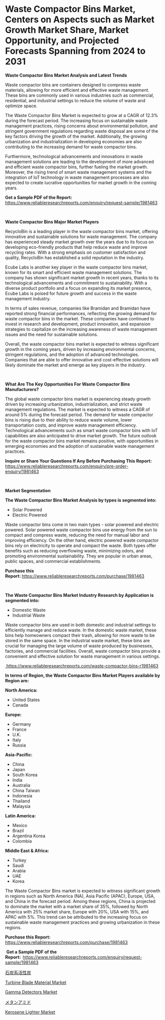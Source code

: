 <p><h1>Waste Compactor Bins Market, Centers on Aspects such as Market Growth Market Share, Market Opportunity, and Projected Forecasts Spanning from 2024 to 2031</h1></p><p><strong>Waste Compactor Bins Market Analysis and Latest Trends</strong></p>
<p><p>Waste compactor bins are containers designed to compress waste materials, allowing for more efficient and effective waste management. These bins are commonly used in various industries such as commercial, residential, and industrial settings to reduce the volume of waste and optimize space.</p><p>The Waste Compactor Bins Market is expected to grow at a CAGR of 12.3% during the forecast period. The increasing focus on sustainable waste management practices, rising concerns about environmental pollution, and stringent government regulations regarding waste disposal are some of the key factors driving the growth of the market. Additionally, the growing urbanization and industrialization in developing economies are also contributing to the increasing demand for waste compactor bins.</p><p>Furthermore, technological advancements and innovations in waste management solutions are leading to the development of more advanced and efficient waste compactor bins, further fueling the market growth. Moreover, the rising trend of smart waste management systems and the integration of IoT technology in waste management processes are also expected to create lucrative opportunities for market growth in the coming years.</p></p>
<p><strong>Get a Sample PDF of the Report:&nbsp;</strong> <a href="https://www.reliableresearchreports.com/enquiry/request-sample/1981463">https://www.reliableresearchreports.com/enquiry/request-sample/1981463</a></p>
<p>&nbsp;</p>
<p><strong>Waste Compactor Bins Major Market Players</strong></p>
<p><p>RecycloBin is a leading player in the waste compactor bins market, offering innovative and sustainable solutions for waste management. The company has experienced steady market growth over the years due to its focus on developing eco-friendly products that help reduce waste and improve recycling rates. With a strong emphasis on customer satisfaction and quality, RecycloBin has established a solid reputation in the industry.</p><p>Ecube Labs is another key player in the waste compactor bins market, known for its smart and efficient waste management solutions. The company has shown significant market growth in recent years, thanks to its technological advancements and commitment to sustainability. With a diverse product portfolio and a focus on expanding its market presence, Ecube Labs is poised for future growth and success in the waste management industry.</p><p>In terms of sales revenue, companies like Bramidan and Bramidan have reported strong financial performances, reflecting the growing demand for waste compactor bins in the market. These companies have continued to invest in research and development, product innovation, and expansion strategies to capitalize on the increasing awareness of waste management issues and the need for sustainable solutions.</p><p>Overall, the waste compactor bins market is expected to witness significant growth in the coming years, driven by increasing environmental concerns, stringent regulations, and the adoption of advanced technologies. Companies that are able to offer innovative and cost-effective solutions will likely dominate the market and emerge as key players in the industry.</p></p>
<p>&nbsp;</p>
<p><strong>What Are The Key Opportunities For Waste Compactor Bins Manufacturers?</strong></p>
<p><p>The global waste compactor bins market is experiencing steady growth driven by increasing urbanization, industrialization, and strict waste management regulations. The market is expected to witness a CAGR of around 5% during the forecast period. The demand for waste compactor bins is rising due to their ability to reduce waste volume, lower transportation costs, and improve waste management efficiency. Technological advancements such as smart waste compactor bins with IoT capabilities are also anticipated to drive market growth. The future outlook for the waste compactor bins market remains positive, with opportunities in emerging economies and the adoption of sustainable waste management practices.</p></p>
<p><strong>Inquire or Share Your Questions If Any Before Purchasing This Report:</strong> <a href="https://www.reliableresearchreports.com/enquiry/pre-order-enquiry/1981463">https://www.reliableresearchreports.com/enquiry/pre-order-enquiry/1981463</a></p>
<p>&nbsp;</p>
<p><strong>Market Segmentation</strong></p>
<p><strong>The Waste Compactor Bins Market Analysis by types is segmented into:</strong></p>
<p><ul><li>Solar Powered</li><li>Electric Powered</li></ul></p>
<p><p>Waste compactor bins come in two main types - solar powered and electric powered. Solar powered waste compactor bins use energy from the sun to compact and compress waste, reducing the need for manual labor and improving efficiency. On the other hand, electric powered waste compactor bins rely on electricity to operate and compact the waste. Both types offer benefits such as reducing overflowing waste, minimizing odors, and promoting environmental sustainability. They are popular in urban areas, public spaces, and commercial establishments.</p></p>
<p><strong>Purchase this Report:&nbsp;</strong><a href="https://www.reliableresearchreports.com/purchase/1981463">https://www.reliableresearchreports.com/purchase/1981463</a></p>
<p>&nbsp;</p>
<p><strong>The Waste Compactor Bins Market Industry Research by Application is segmented into:</strong></p>
<p><ul><li>Domestic Waste</li><li>Industrial Waste</li></ul></p>
<p><p>Waste compactor bins are used in both domestic and industrial settings to efficiently manage and reduce waste. In the domestic waste market, these bins help homeowners compact their trash, allowing for more waste to be stored in the same space. In the industrial waste market, these bins are crucial for managing the large volume of waste produced by businesses, factories, and commercial facilities. Overall, waste compactor bins provide a convenient and effective solution for waste management in various settings.</p></p>
<p><a href="https://www.reliableresearchreports.com/waste-compactor-bins-r1981463">&nbsp;https://www.reliableresearchreports.com/waste-compactor-bins-r1981463</a></p>
<p><strong>In terms of Region, the Waste Compactor Bins Market Players available by Region are:</strong></p>
<p>
    <p> <strong> North America: </strong>
        <ul>
            <li>United States</li>
            <li>Canada</li>
        </ul>
        </p> 
    <p> <strong> Europe: </strong>
        <ul>
            <li>Germany</li>
            <li>France</li>
            <li>U.K.</li>
            <li>Italy</li>
            <li>Russia</li>
        </ul>
        </p> 
    <p> <strong> Asia-Pacific: </strong>
        <ul>
            <li>China</li>
            <li>Japan</li>
            <li>South Korea</li>
            <li>India</li>
            <li>Australia</li>
            <li>China Taiwan</li>
            <li>Indonesia</li>
            <li>Thailand</li>
            <li>Malaysia</li>
        </ul>
        </p> 
    <p> <strong> Latin America: </strong>
        <ul>
            <li>Mexico</li>
            <li>Brazil</li>
            <li>Argentina Korea</li>
            <li>Colombia</li>
        </ul>
        </p> 
    <p> <strong> Middle East & Africa: </strong>
        <ul>
            <li>Turkey</li>
            <li>Saudi</li>
            <li>Arabia</li>
            <li>UAE</li>
            <li>Korea</li>
        </ul>
    </p>
    </p>
<p><p>The Waste Compactor Bins market is expected to witness significant growth in regions such as North America (NA), Asia Pacific (APAC), Europe, USA, and China in the forecast period. Among these regions, China is projected to dominate the market with a market share of 35%, followed by North America with 25% market share, Europe with 20%, USA with 15%, and APAC with 5%. This trend can be attributed to the increasing focus on sustainable waste management practices and growing urbanization in these regions.</p></p>
<p><strong>Purchase this Report: </strong><a href="https://www.reliableresearchreports.com/purchase/1981463">https://www.reliableresearchreports.com/purchase/1981463</a></p>
<p>&nbsp;<strong>Get a Sample PDF of the Report:&nbsp;&nbsp;</strong><a href="https://www.reliableresearchreports.com/enquiry/request-sample/1981463">https://www.reliableresearchreports.com/enquiry/request-sample/1981463</a></p>
<p><strong></strong></p>
<p><p><a href="https://github.com/ihabdkwlxs948/Market-Research-Report-List-1/blob/main/882839434310.md">石炭系活性炭</a></p><p><a href="https://issuu.com/reportprime-2/docs/turbine-blade-material-market-size-2030.pptx">Turbine Blade Material Market</a></p><p><a href="https://github.com/guneycigdem35/Market-Research-Report-List-3/blob/main/gamma-detectors-market.md">Gamma Detectors Market</a></p><p><a href="https://github.com/dadanedu33/Market-Research-Report-List-1/blob/main/384285634311.md">メタンアミド</a></p><p><a href="https://www.linkedin.com/pulse/kerosene-lighter-market-outlook-industry-overview-forecast-dcbte?trackingId=za0taD82JFM3kO60ERC71w%3D%3D">Kerosene Lighter Market</a></p></p>